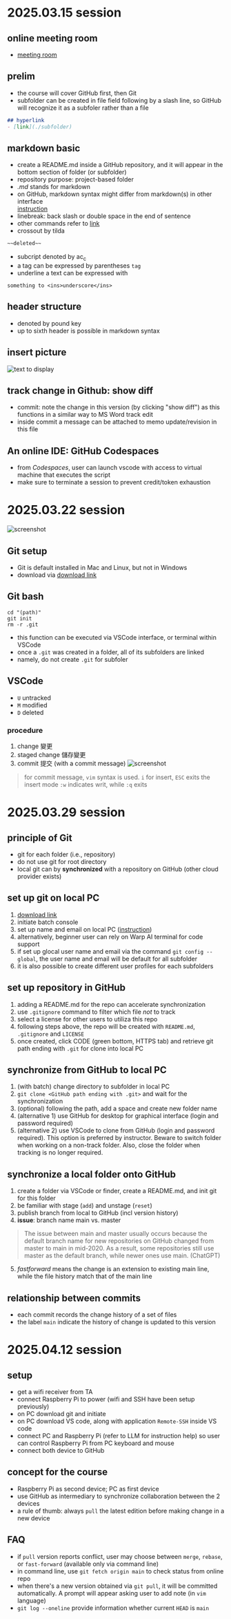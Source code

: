 # 2025.03.15 session
## online meeting room
- [meeting room](https://meet.google.com/wuz-jexe-rhq)
## prelim
- the course will cover GitHub first, then Git
- subfolder can be created in file field following by a slash line, so GitHub will recognize it as a subfoler rather than a file
```markdown
## hyperlink
- [link](./subfolder)
```
## markdown basic
- create a README.md inside a GitHub repository, and it will appear in the bottom section of folder (or subfolder)
- repository purpose: project-based folder
- *.md* stands for markdown
- on GitHub, markdown syntax might differ from markdown(s) in other interface   
[instruction](https://docs.github.com/en/get-started/writing-on-github/getting-started-with-writing-and-formatting-on-github/basic-writing-and-formatting-syntax)
- linebreak: back slash or double space in the end of sentence
- other commands refer to [link](./subfolder/README.md)
- crossout by tilda
```markdown
~~deleted~~
```
- subcript denoted by ac<sub>c</sub>
- a tag can be expressed by parentheses `tag`
- underline a text can be expressed with
```
something to <ins>underscore</ins>
```
## header structure
- denoted by pound key
- up to sixth header is possible in markdown syntax
## insert picture
![text to display](./Untitled.png)
## track change in Github: show diff
- commit: note the change in this version (by clicking "show diff") as this functions in a similar way to MS Word track edit
- inside commit a message can be attached to memo update/revision in this file
## An online IDE: GitHub Codespaces 
- from *Codespaces*, user can launch vscode with access to virtual machine that executes the script
- make sure to terminate a session to prevent credit/token exhaustion 

# 2025.03.22 session
![screenshot](./202503220938.png)
## Git setup
- Git is default installed in Mac and Linux, but not in Windows
- download via [download link](https://git-scm.com/downloads/win)
## Git bash 
```
cd "(path)"
git init
rm -r .git
```
- this function can be executed via VSCode interface, or terminal within VSCode
- once a `.git` was created in a folder, all of its subfolders are linked
- namely, do not create `.git` for subfoler
## VSCode
- `U` untracked
- `M` modified
- `D` deleted
### procedure
1. change 變更
2. staged change 儲存變更
3. commit 提交 (with a commit message)
![screenshot](./202503221135.png)
> for commit message, `vim` syntax is used. `i` for insert, `ESC` exits the insert mode
> `:w` indicates writ, while `:q` exits
# 2025.03.29 session

## principle of Git
- git for each folder (i.e., repository)
- do not use git for root directory
- local git can by **synchronized** with a repository on GitHub (other cloud provider exists)

## set up git on local PC
1. [download link](https://git-scm.com/downloads)
2. initiate batch console
3. set up name and email on local PC ([instruction](https://stackoverflow.com/a/42167480))
4. alternatively, beginner user can rely on Warp AI terminal for code support
5. if set up glocal user name and email via the command ``git config --global``, the user name and email will be default for all subfolder
6. it is also possible to create different user profiles for each subfolders

## set up repository in GitHub
1. adding a README.md for the repo can accelerate synchronization
2. use ``.gitignore`` command to filter which file *not* to track
3. select a license for other users to utiliza this repo
4. following steps above, the repo will be created with ``README.md``, ``.gitignore`` and ``LICENSE``
5. once created, click CODE (green bottom, HTTPS tab) and retrieve git path ending with ``.git`` for clone into local PC

## synchronize from GitHub to local PC
1. (with batch) change directory to subfolder in local PC
2. ``git clone <GitHub path ending with .git>`` and wait for the synchronization
3. (optional) following the path, add a space and create new folder name
4. (alternative 1) use GitHub for desktop for graphical interface (login and password required)
5. (alternative 2) use VSCode to clone from GitHub (login and password required). This option is preferred by instructor. Beware to switch folder when working on a non-track folder. Also, close the folder when tracking is no longer required.

## synchronize a local folder onto GitHub
1. create a folder via VSCode or finder, create a README.md, and  init git for this folder
2. be familiar with stage (``add``) and unstage (``reset``)
3. publish branch from local to GitHub (incl version history)
4. **issue**: branch name main vs. master
> The issue between main and master usually occurs because the default branch name for new repositories on GitHub changed from master to main in mid-2020. As a result, some repositories still use master as the default branch, while newer ones use main. (ChatGPT)
5. *fastforward* means the change is an extension to existing main line, while the file history match that of the main line

## relationship between commits
- each commit records the change history of a set of files
- the label ``main`` indicate the history of change is updated to this version

# 2025.04.12 session
## setup 
- get a wifi receiver from TA
- connect Raspberry Pi to power (wifi and SSH have been setup previously)
- on PC download git and initiate
- on PC download VS code, along with application `Remote-SSH` inside VS code
- connect PC and Raspberry Pi (refer to LLM for instruction help) so user can control Raspberry Pi from PC keyboard and mouse
- connect both device to GitHub
## concept for the course
- Raspberry Pi as second device; PC as first device
- use GitHub as intermediary to synchronize collaboration between the 2 devices
- a rule of thumb: always `pull` the latest edition before making change in a new device
## FAQ
- if `pull` version reports conflict, user may choose between `merge`, `rebase`, or `fast-forward` (available only via command line)
- in command line, use `git fetch origin main` to check status from online repo
- when there's a new version obtained via `git pull`, it will be committed automatically. A prompt will appear asking user to add note (in `vim` language)
- `git log --oneline` provide information whether current `HEAD` is `main`
